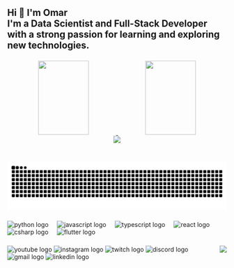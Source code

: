 <h2 align="left">Hi 👋 I'm Omar<br>I'm a Data Scientist and Full-Stack Developer with a strong passion for learning and exploring new technologies.</h2>

###

<div align="center">
  <a href="https://github.com/OmarElKadri">
    <img height="170em" width="48%" src="https://github-readme-stats.vercel.app/api?username=OmarElKadri&show_icons=true&theme=dracula&include_all_commits=true&count_private=true&hide_border=true" />
  </a>
  <a href="https://github.com/OmarElKadri">
    <img height="170em" width="48%" src="https://github-readme-streak-stats.herokuapp.com/?user=OmarElKadri&theme=dracula&hide_border=true" />
  </a>
</div>

<div align="center">
  <a href="https://github.com/OmarElKadri">
    <img width="70%" src="https://github-readme-activity-graph.vercel.app/graph?username=OmarElKadri&radius=16&theme=dracula&area=true&hide_border=true&from=last-year" />
  </a>
</div>

###

<br clear="both">

<img src="https://raw.githubusercontent.com/OmarElKadri/OmarElKadri/output/snake.svg" alt="Snake animation" />

###

<div align="left">
  <img src="https://cdn.jsdelivr.net/gh/devicons/devicon/icons/python/python-original.svg" height="30" alt="python logo"  />
  <img width="12" />
  <img src="https://cdn.jsdelivr.net/gh/devicons/devicon/icons/javascript/javascript-original.svg" height="30" alt="javascript logo"  />
  <img width="12" />
  <img src="https://cdn.jsdelivr.net/gh/devicons/devicon/icons/typescript/typescript-original.svg" height="30" alt="typescript logo"  />
  <img width="12" />
  <img src="https://cdn.jsdelivr.net/gh/devicons/devicon/icons/react/react-original.svg" height="30" alt="react logo"  />
  <img width="12" />
  <img src="https://cdn.jsdelivr.net/gh/devicons/devicon/icons/csharp/csharp-original.svg" height="30" alt="csharp logo"  />
  <img width="12" />
  <img src="https://cdn.jsdelivr.net/gh/devicons/devicon/icons/flutter/flutter-original.svg" height="30" alt="flutter logo"  />
</div>

###

<img align="right" height="150" src="https://i.imgflip.com/65efzo.gif"  />

###

<div align="left">
  <img src="https://img.shields.io/static/v1?message=Youtube&logo=youtube&label=&color=FF0000&logoColor=white&labelColor=&style=for-the-badge" height="35" alt="youtube logo"  />
  <img src="https://img.shields.io/static/v1?message=Instagram&logo=instagram&label=&color=E4405F&logoColor=white&labelColor=&style=for-the-badge" height="35" alt="instagram logo"  />
  <img src="https://img.shields.io/static/v1?message=Twitch&logo=twitch&label=&color=9146FF&logoColor=white&labelColor=&style=for-the-badge" height="35" alt="twitch logo"  />
  <img src="https://img.shields.io/static/v1?message=Discord&logo=discord&label=&color=7289DA&logoColor=white&labelColor=&style=for-the-badge" height="35" alt="discord logo"  />
  <img src="https://img.shields.io/static/v1?message=Gmail&logo=gmail&label=&color=D14836&logoColor=white&labelColor=&style=for-the-badge" height="35" alt="gmail logo"  />
  <img src="https://img.shields.io/static/v1?message=LinkedIn&logo=linkedin&label=&color=0077B5&logoColor=white&labelColor=&style=for-the-badge" height="35" alt="linkedin logo"  />
</div>

### 